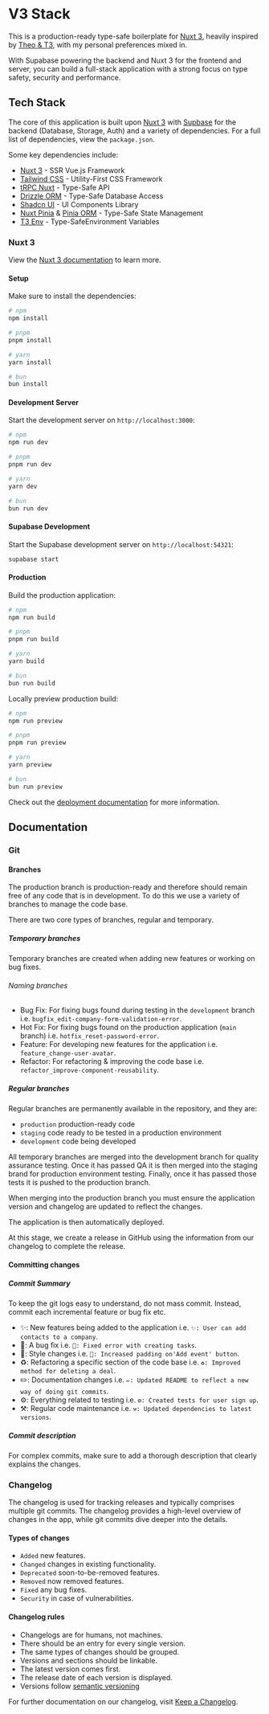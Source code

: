 # V3 Stack

This is a production-ready type-safe boilerplate for [Nuxt 3](https://nuxt.com), heavily inspired by [Theo & T3](https://create.t3.gg/), with my personal preferences mixed in.

With Supabase powering the backend and Nuxt 3 for the frontend and server, you can build a full-stack application with a strong focus on type safety, security and performance.

## Tech Stack

The core of this application is built upon [Nuxt 3](https://nuxt.com) with [Supbase](https://supabase.com/) for the backend (Database, Storage, Auth) and a variety of dependencies. For a full list of dependencies, view the `package.json`.

Some key dependencies include:

- [Nuxt 3](https://nuxt.com) - SSR Vue.js Framework
- [Tailwind CSS](https://tailwindcss.com/) - Utility-First CSS Framework
- [tRPC Nuxt](https://trpc-nuxt.vercel.app/get-started/installation) - Type-Safe API
- [Drizzle ORM](https://drizzle-orm.com/) - Type-Safe Database Access
- [Shadcn UI](https://shadcn.com/docs/nuxt-ui) - UI Components Library
- [Nuxt Pinia](https://pinia.nuxt.com/) & [Pinia ORM](https://pinia-orm.github.io/pinia-orm/) - Type-Safe State Management
- [T3 Env](https://env.t3.gg) - Type-SafeEnvironment Variables

### Nuxt 3

View the [Nuxt 3 documentation](https://nuxt.com/docs/getting-started/introduction) to learn more.

#### Setup

Make sure to install the dependencies:

```bash
# npm
npm install

# pnpm
pnpm install

# yarn
yarn install

# bun
bun install
```

#### Development Server

Start the development server on `http://localhost:3000`:

```bash
# npm
npm run dev

# pnpm
pnpm run dev

# yarn
yarn dev

# bun
bun run dev
```

#### Supabase Development

Start the Supabase development server on `http://localhost:54321`:

```bash
supabase start
```

#### Production

Build the production application:

```bash
# npm
npm run build

# pnpm
pnpm run build

# yarn
yarn build

# bun
bun run build
```

Locally preview production build:

```bash
# npm
npm run preview

# pnpm
pnpm run preview

# yarn
yarn preview

# bun
bun run preview
```

Check out the [deployment documentation](https://nuxt.com/docs/getting-started/deployment) for more information.

## Documentation

### Git

#### Branches

The production branch is production-ready and therefore should remain free of any code that is in development. To do this we use a variety of branches to manage the code base.

There are two core types of branches, regular and temporary.

##### Temporary branches

Temporary branches are created when adding new features or working on bug fixes.

###### Naming branches

- Bug Fix: For fixing bugs found during testing in the `development` branch i.e. `bugfix_edit-company-form-validation-error`.
- Hot Fix: For fixing bugs found on the production application (`main` branch) i.e. `hotfix_reset-password-error`.
- Feature: For developing new features for the application i.e. `feature_change-user-avatar`.
- Refactor: For refactoring & improving the code base i.e. `refactor_improve-component-reusability`.

##### Regular branches

Regular branches are permanently available in the repository, and they are:

- `production` production-ready code
- `staging` code ready to be tested in a production environment
- `development` code being developed

All temporary branches are merged into the development branch for quality assurance testing. Once it has passed QA it is then merged into the staging brand for production environment testing. Finally, once it has passed those tests it is pushed to the production branch.

When merging into the production branch you must ensure the application version and changelog are updated to reflect the changes.

The application is then automatically deployed.

At this stage, we create a release in GitHub using the information from our changelog to complete the release.

#### Committing changes

##### Commit Summary

To keep the git logs easy to understand, do not mass commit. Instead, commit each incremental feature or bug fix etc.

- ✨: New features being added to the application i.e. `✨: User can add contacts to a company`.
- 🐛: A bug fix i.e. `🐛: Fixed error with creating tasks`.
- 🎨: Style changes i.e. `🎨: Increased padding on'Add event' button`.
- ♻️: Refactoring a specific section of the code base i.e. `♻️: Improved method for deleting a deal`.
- ✏️: Documentation changes i.e. `✏️: Updated README to reflect a new way of doing git commits`.
- ⚙️: Everything related to testing i.e. `⚙️: Created tests for user sign up`.
- ⚒️: Regular code maintenance i.e. `⚒️: Updated dependencies to latest versions`.

##### Commit description

For complex commits, make sure to add a thorough description that clearly explains the changes.

### Changelog

The changelog is used for tracking releases and typically comprises multiple git commits. The changelog provides a high-level overview of changes in the app, while git commits dive deeper into the details.

#### Types of changes

- `Added` new features.
- `Changed` changes in existing functionality.
- `Deprecated` soon-to-be-removed features.
- `Removed` now removed features.
- `Fixed` any bug fixes.
- `Security` in case of vulnerabilities.

#### Changelog rules

- Changelogs are for humans, not machines.
- There should be an entry for every single version.
- The same types of changes should be grouped.
- Versions and sections should be linkable.
- The latest version comes first.
- The release date of each version is displayed.
- Versions follow [semantic versioning](https://semver.org/spec/v2.0.0.html)

For further documentation on our changelog, visit [Keep a Changelog](https://keepachangelog.com/en/1.0.0/).
